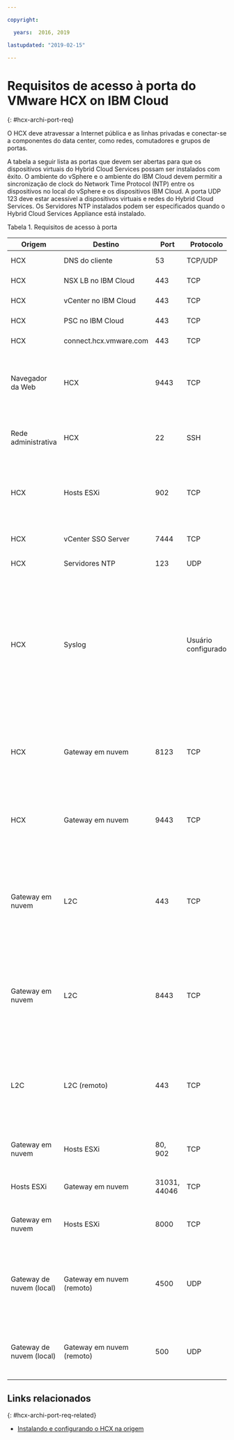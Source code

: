```yaml
---

copyright:

  years:  2016, 2019

lastupdated: "2019-02-15"

---
```

# Requisitos de acesso à porta do VMware HCX on IBM Cloud
{: #hcx-archi-port-req}

O HCX deve atravessar a Internet pública e as linhas privadas e conectar-se a componentes do data center, como redes, comutadores e grupos de portas.

A tabela a seguir lista as portas que devem ser abertas para que os dispositivos virtuais do Hybrid Cloud Services possam ser instalados com êxito. O ambiente do vSphere e o ambiente do IBM Cloud devem permitir a sincronização de clock do Network Time Protocol (NTP) entre os dispositivos no local do vSphere e os dispositivos IBM Cloud. A porta UDP 123 deve estar acessível a dispositivos virtuais e redes do Hybrid Cloud Services. Os Servidores NTP instalados podem ser especificados quando o Hybrid Cloud Services Appliance está instalado.

Tabela 1. Requisitos de acesso à porta

| Origem | Destino       | Port | Protocolo | Propósito         | Serviços |
|--------|--------------|------|----------|-----------------|----------|
| HCX    | DNS do cliente | 53   | TCP/UDP  | Resolução de Nome | DNS      |
| HCX    | NSX LB no IBM Cloud | 443 | TCP | Serviço de registro | HTTPS |
| HCX    | vCenter no IBM Cloud | 443 | TCP | Serviço REST do HCX | HTTPS |
| HCX    | PSC no IBM Cloud | 443 | TCP | Serviço REST do HCX | HTTPS |
| HCX    | connect.hcx.vmware.com | 443 | TCP | Serviço de registro | HTTPS |
| Navegador da Web | HCX | 9443 | TCP | HCX Virtual Appliance Management Interface para configuração do sistema HCX | HTTPS |
| Rede administrativa | HCX | 22 | SSH | Acesso SSH do administrador para o Hybrid Cloud Services | SSH |
| HCX | Hosts ESXi | 902 | TCP | Enviar instruções de gerenciamento e fornecimento de HCX para Hosts ESXi no IBM Cloud. | Interno |
| HCX | vCenter SSO Server | 7444 | TCP | vSphere Lookup Service |  |
| HCX | Servidores NTP | 123 | UDP | Sincronização de | |
| HCX | Syslog |   | Usuário configurado | Conexão entre o HCX (o cliente) e o servidor Syslog. Os valores para a porta Syslog e o protocolo são especificados no vSphere Web Client. Por exemplo, a porta 514 para o protocolo UDP. | |
| HCX | Gateway em nuvem | 8123 | TCP | Enviar instruções de serviço de replicação baseada em host para o Hybrid Cloud Gateway. | HTTP |
| HCX | Gateway em nuvem | 9443 | TCP | Enviar instruções de gerenciamento para o Hybrid Cloud Gateway local usando a API de REST. | HTTP</br>HTTPS |
| Gateway em nuvem | L2C | 443 | TCP | Enviar instruções de gerenciamento do Cloud Gateway para o L2C quando o L2C usa o mesmo caminho que o Hybrid Cloud Gateway. | HTTP</br>HTTPS |
| Gateway em nuvem | L2C | 8443 | TCP | Instruções de gerenciamento bidirecional do Cloud Gateway para o L2C, quando o L2C usa um caminho de dados alternativo. | HTTP</br>HTTPS |
| L2C | L2C (remoto) | 443 | TCP | Instruções de gerenciamento bidirecional do Cloud Gateway para o L2C, quando o L2C usa um caminho de dados alternativo. | HTTP</br>HTTPS |
| Gateway em nuvem | Hosts ESXi | 80, 902  | TCP | Gerenciamento e implementação do OVF | Interno |
| Hosts ESXi | Gateway em nuvem | 31031, 44046 | TCP | Tráfego de replicação baseado em host interno | Interno |
| Gateway em nuvem | Hosts ESXi | 8000  | TCP | vMotion (zero de migração de tempo de inatividade) |  |
| Gateway de nuvem (local) | Gateway em nuvem</br>(remoto) | 4500  | UDP | Troca de chave da Internet (IKEv2) para encapsular cargas de trabalho para o túnel bidirecional | IPSEC |
| Gateway de nuvem (local) | Gateway em nuvem</br>(remoto) | 500  | UDP | Troca de chave da Internet (ISAKMP) para o túnel bidirecional | IPSEC |

## Links relacionados
{: #hcx-archi-port-req-related}

* [Instalando e configurando o HCX na origem](/docs/services/vmwaresolutions/archiref/hcx-archi?topic=vmware-solutions-hcx-archi-install-cfg-src)
